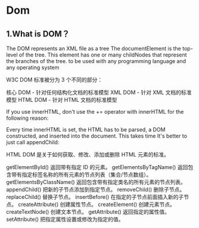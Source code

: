 # Dom
## 1.What is DOM？

The DOM represents an XML file as a tree
The documentElement is the top-level of the tree.
This element has one or many childNodes that represent the branches of the tree.
to be used with any programming language and any operating system

W3C DOM 标准被分为 3 个不同的部分：

核心 DOM - 针对任何结构化文档的标准模型
XML DOM - 针对 XML 文档的标准模型
HTML DOM - 针对 HTML 文档的标准模型

If you use innerHTML, don't use the += operator with innerHTML for the following reason:

Every time innerHTML is set, the HTML has to be parsed, a DOM constructed, and inserted into the document. This takes time
It's better to just call appendChild:

HTML DOM 是关于如何获取、修改、添加或删除 HTML 元素的标准。


getElementById()	返回带有指定 ID 的元素。
getElementsByTagName()	返回包含带有指定标签名称的所有元素的节点列表（集合/节点数组）。
getElementsByClassName()	返回包含带有指定类名的所有元素的节点列表。
appendChild()	把新的子节点添加到指定节点。
removeChild()	删除子节点。
replaceChild()	替换子节点。
insertBefore()	在指定的子节点前面插入新的子节点。
createAttribute()	创建属性节点。
createElement()	创建元素节点。
createTextNode()	创建文本节点。
getAttribute()	返回指定的属性值。
setAttribute()	把指定属性设置或修改为指定的值。
